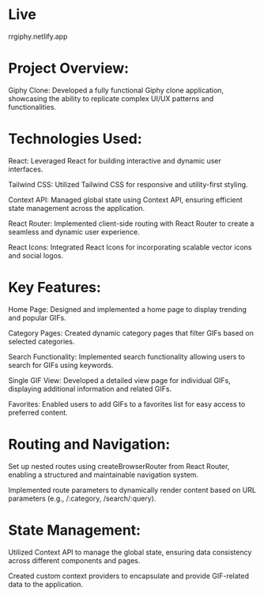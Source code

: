 # Live

rrgiphy.netlify.app



# Project Overview:

Giphy Clone: Developed a fully functional Giphy clone application, showcasing the ability to replicate complex UI/UX patterns and functionalities.

# Technologies Used:

React: Leveraged React for building interactive and dynamic user interfaces.

Tailwind CSS: Utilized Tailwind CSS for responsive and utility-first styling.

Context API: Managed global state using Context API, ensuring efficient state management across the application.

React Router: Implemented client-side routing with React Router to create a seamless and dynamic user experience.

React Icons: Integrated React Icons for incorporating scalable vector icons and social logos.

# Key Features:

Home Page: Designed and implemented a home page to display trending and popular GIFs.

Category Pages: Created dynamic category pages that filter GIFs based on selected categories.

Search Functionality: Implemented search functionality allowing users to search for GIFs using keywords.

Single GIF View: Developed a detailed view page for individual GIFs, displaying additional information and related GIFs.

Favorites: Enabled users to add GIFs to a favorites list for easy access to preferred content.

# Routing and Navigation:

Set up nested routes using createBrowserRouter from React Router, enabling a structured and maintainable navigation system.

Implemented route parameters to dynamically render content based on URL parameters (e.g., /:category, /search/:query).

# State Management:

Utilized Context API to manage the global state, ensuring data consistency across different components and pages.

Created custom context providers to encapsulate and provide GIF-related data to the application.
